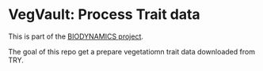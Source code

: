 # VegVault: Process Trait data

This is part of the [BIODYNAMICS project](https://ondrejmottl.github.io/projects/BIODYNAMICS/).

The goal of this repo get a prepare vegetatiomn trait data downloaded from TRY.
